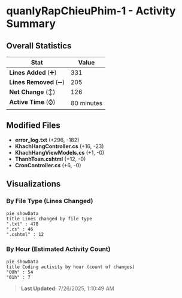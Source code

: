 # quanlyRapChieuPhim-1 - Activity Summary 

## Overall Statistics

| Stat                   | Value                                                             |
| ---------------------- | ----------------------------------------------------------------- |
| **Lines Added** (➕)   | 331                                          |
| **Lines Removed** (➖) | 205                                        |
| **Net Change** (↕)    | 126                |
| **Active Time** (⌚)   | 80 minutes |


## Modified Files
- **error_log.txt** (+296, -182)
- **KhachHangController.cs** (+16, -23)
- **KhachHangViewModels.cs** (+1, -0)
- **ThanhToan.cshtml** (+12, -0)
- **CronController.cs** (+6, -0)

## Visualizations

### By File Type (Lines Changed)

```mermaid
pie showData
title Lines changed by file type
".txt" : 478
".cs" : 46
".cshtml" : 12
```

### By Hour (Estimated Activity Count)

```mermaid
pie showData
title Coding activity by hour (count of changes)
"00h" : 54
"01h" : 7
```


> **Last Updated:** 7/26/2025, 1:10:49 AM